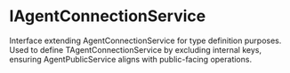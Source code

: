 # IAgentConnectionService

Interface extending AgentConnectionService for type definition purposes.
Used to define TAgentConnectionService by excluding internal keys, ensuring AgentPublicService aligns with public-facing operations.
